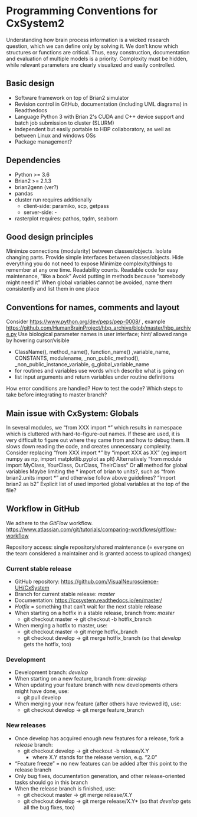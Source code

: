 # ﻿Programming Conventions for CxSystem2
Understanding how brain process information is a wicked research question, which we can define only by solving it. We don’t know which structures or functions are critical. Thus, easy construction, documentation and evaluation of multiple models is a priority. Complexity must be hidden, while relevant parameters are clearly visualized and easily controlled.

## Basic design
* Software framework on top of Brian2 simulator
* Revision control in GitHub, documentation (including UML diagrams) in Readthedocs
* Language Python 3 with Brian 2's CUDA and C++ device support and batch job submission to cluster (SLURM) 
* Independent but easily portable to HBP collaboratory, as well as between Linux and windows OSs
* Package management?

## Dependencies

* Python >= 3.6
* Brian2 >= 2.1.3
* brian2genn (ver?)
* pandas
* cluster run requires additionally 
   * client-side: paramiko, scp, getpass
   * server-side: - 
* rasterplot requires: pathos, tqdm, seaborn

## Good design principles

Minimize connections (modularity) between classes/objects. Isolate changing parts. 
Provide simple interfaces between classes/objects. Hide everything you do not need to expose
Minimize complexity/things to remember at any one time.
Readability counts. Readable code for easy maintenance, “like a book”
Avoid putting in methods because “somebody might need it”
When global variables cannot be avoided, name them consistently and list them in one place

## Conventions for names, comments and layout 
Consider https://www.python.org/dev/peps/pep-0008/ ,
example https://github.com/HumanBrainProject/hbp_archive/blob/master/hbp_archive.py 
Use biological parameter names in user interface; hint/ allowed range by hovering cursor/visible
* ClassName(), method_name(), function_name() ,variable_name, CONSTANTS, modulename, _non_public_method(), _non_public_instance_variable, g_global_variable_name
* for routines and variables use words which describe what is going on
* list input arguments and return variables under routine definitions

How error conditions are handled?
How to test the code?
Which steps to take before integrating to master branch? 

## Main issue with CxSystem: Globals
In several modules, we “from XXX import *” which results in namespace which is cluttered with hard-to-figure-out names. If these are used, it is very difficult to figure out where they came from and how to debug them. It slows down reading the code, and creates unnecessary complexity.
Consider replacing  “from XXX import *” by “import XXX as XX” (eg import numpy as np, import matplotlib.pyplot as plt)
Alternatively “from module import MyClass, YourClass, OurClass, TheirClass”
Or __all__ method for global variables 
Maybe limiting the * import of brian to units?, such as “from brian2.units import *” and otherwise follow above guidelines? “Import brian2 as b2”
Explicit list of used imported global variables at the top of the file?



## Workflow in GitHub

We adhere to the *GitFlow* workflow.
<https://www.atlassian.com/git/tutorials/comparing-workflows/gitflow-workflow>

Repository access: single repository/shared maintenance (= everyone on the team considered a maintainer and is granted access to upload changes)

### Current stable release

* GitHub repository: <https://github.com/VisualNeuroscience-UH/CxSystem>
* Branch for current stable release: *master*
* Documentation: <https://cxsystem.readthedocs.io/en/master/>
* *Hotfix* = something that can’t wait for the next stable release
* When starting on a hotfix in a stable release, branch from: *master* 
  * git checkout master -> git checkout -b hotfix_branch
* When merging a hotfix to master, use: 
  * git checkout master -> git merge hotfix_branch
  * git checkout develop -> git merge hotfix_branch (so that *develop* gets the hotfix, too)

### Development

* Development branch: *develop*
* When starting on a new feature, branch from: *develop*
* When updating your feature branch with new developments others might have done, use:
  * git pull develop
* When merging your new feature (after others have reviewed it), use: 
  * git checkout develop -> git merge feature_branch

### New releases

* Once develop has acquired enough new features for a release, fork a *release* branch:
  * git checkout develop -> git checkout -b release/X.Y
    * where X.Y stands for the release version, e.g. “2.0”
* “Feature freeze” = no new features can be added after this point to the release branch
* Only bug fixes, documentation generation, and other release-oriented tasks should go in this branch
* When the release branch is finished, use:
  * git checkout master -> git merge release/X.Y
  * git checkout develop -> git merge release/X.Y* (so that *develop* gets all the bug fixes, too)
